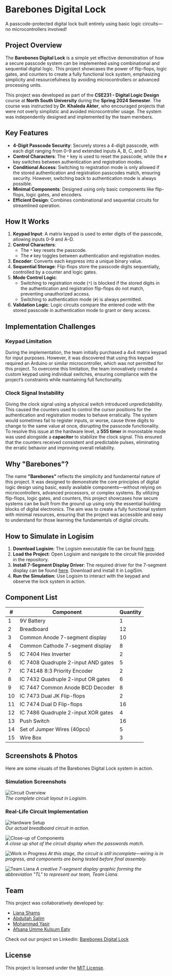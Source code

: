 # **Barebones Digital Lock**  
A passcode-protected digital lock built entirely using basic logic circuits—no microcontrollers involved!  

## **Project Overview**

The **Barebones Digital Lock** is a simple yet effective demonstration of how a secure passcode system can be implemented using combinational and sequential digital logic. This project showcases the power of flip-flops, logic gates, and counters to create a fully functional lock system, emphasizing simplicity and resourcefulness by avoiding microcontrollers or advanced processing units.

This project was developed as part of the **CSE231 - Digital Logic Design** course at **North South University** during the **Spring 2024 Semester**. The course was instructed by **Dr. Khaleda Akter**, who encouraged projects that were not overly simplistic and avoided microcontroller usage. The system was independently designed and implemented by the team members.

## **Key Features**

- **4-Digit Passcode Security**: Securely stores a 4-digit passcode, with each digit ranging from 0–9 and extended inputs A, B, C, and D.  
- **Control Characters**: The `*` key is used to reset the passcode, while the `#` key switches between authentication and registration modes.  
- **Conditional Access**: Switching to registration mode is only allowed if the stored authentication and registration passcodes match, ensuring security. However, switching back to authentication mode is always possible.  
- **Minimal Components**: Designed using only basic components like flip-flops, logic gates, and encoders.  
- **Efficient Design**: Combines combinational and sequential circuits for streamlined operation.  

## **How It Works**

1. **Keypad Input**: A matrix keypad is used to enter digits of the passcode, allowing inputs 0–9 and A–D.  
2. **Control Characters**:  
   - The `*` key resets the passcode.  
   - The `#` key toggles between authentication and registration modes.  
3. **Encoder**: Converts each keypress into a unique binary value.  
4. **Sequential Storage**: Flip-flops store the passcode digits sequentially, controlled by a counter and logic gates.  
5. **Mode Control Logic**:  
   - Switching to registration mode (`*`) is blocked if the stored digits in the authentication and registration flip-flops do not match, preventing unauthorized access.  
   - Switching to authentication mode (`#`) is always permitted.  
6. **Validation Logic**: Logic circuits compare the entered code with the stored passcode in authentication mode to grant or deny access.  

## **Implementation Challenges**

### **Keypad Limitation**  
During the implementation, the team initially purchased a 4x4 matrix keypad for input purposes. However, it was discovered that using this keypad required an Arduino or similar microcontroller, which was not permitted for this project. To overcome this limitation, the team innovatively created a custom keypad using individual switches, ensuring compliance with the project’s constraints while maintaining full functionality.

### **Clock Signal Instability**  
Giving the clock signal using a physical switch introduced unpredictability. This caused the counters used to control the cursor positions for the authentication and registration modes to behave erratically. The system would sometimes fail to register inputs, or worse, cause three digits to change to the same value at once, disrupting the passcode functionality.  
To resolve this issue at the hardware level, a **555 timer** in monostable mode was used alongside a **capacitor** to stabilize the clock signal. This ensured that the counters received consistent and predictable pulses, eliminating the erratic behavior and improving overall reliability.

## **Why "Barebones"?**  
The name **"Barebones"** reflects the simplicity and fundamental nature of this project. It was designed to demonstrate the core principles of digital logic design using basic, easily available components—without relying on microcontrollers, advanced processors, or complex systems. By utilizing flip-flops, logic gates, and counters, this project showcases how secure systems can be built from the ground up using only the essential building blocks of digital electronics. The aim was to create a fully functional system with minimal resources, ensuring that the project was accessible and easy to understand for those learning the fundamentals of digital circuits.

## **How to Simulate in Logisim**

1. **Download Logisim**: The Logisim executable file can be found [here](simulation/LogiSim/LogiSim.exe).  
2. **Load the Project**: Open Logisim and navigate to the circuit file provided in the repository.  
3. **Install 7-Segment Display Driver**: The required driver for the 7-segment display can be found [here](https://github.com/marceloboeira/logisim-7-segment-display-driver). Download and install it in LogiSim.  
4. **Run the Simulation**: Use Logisim to interact with the keypad and observe the lock system in action.  

## **Component List**

| #  | Component                             | Quantity |
|----|---------------------------------------|----------|
| 1  | 9V Battery                            | 1        |
| 2  | Breadboard                            | 12       |
| 3  | Common Anode 7-segment display        | 10       |
| 4  | Common Cathode 7-segment display      | 8        |
| 5  | IC 7404 Hex Inverter                  | 2        |
| 6  | IC 7408 Quadruple 2-input AND gates   | 5        |
| 7  | IC 74148 8:3 Priority Encoder         | 2        |
| 8  | IC 7432 Quadruple 2-input OR gates    | 6        |
| 9  | IC 7447 Common Anode BCD Decoder      | 8        |
| 10 | IC 7473 Dual JK Flip-flops            | 2        |
| 11 | IC 7474 Dual D Flip-flops             | 16       |
| 12 | IC 7486 Quadruple 2-input XOR gates   | 4        |
| 13 | Push Switch                           | 16       |
| 14 | Set of Jumper Wires (40pcs)           | 5        |
| 15 | Wire Box                              | 3        |

## **Screenshots & Photos**
Here are some visuals of the Barebones Digital Lock system in action.

### **Simulation Screenshots**
![Circuit Overview](pictures/Simulation.png)  
*The complete circuit layout in Logisim.*

### **Real-Life Circuit Implementation**
![Hardware Setup](pictures/20241204_115236.jpg)  
*Our actual breadboard circuit in action.*

![Close-up of Components](pictures/20241207_222618.jpg)  
*A close up shot of the circuit display when the passwords match.*

![Work in Progress](pictures/20241203_051900.jpg)
*At this stage, the circuit is still incomplete—wiring is in progress, and components are being tested before final assembly.*

![Team Liana](pictures/20241207_220530.jpg)
*A creative 7-segment display graphic forming the abbreviation "TL" to represent our team, Team Liana.*  


## **Team**  
This project was collaboratively developed by:  
- [Liana Shams](https://github.com/lianashams)  
- [Abdullah Salim](https://github.com/abdullahxsalim)  
- [Mohammad Yasir](#)  
- [Afsana Umme Kulsum Eaty](#)  

Check out our project on LinkedIn: [Barebones Digital Lock](https://lnkd.in/gsgk5_EE)  

## **License**  
This project is licensed under the [MIT License](LICENSE).
